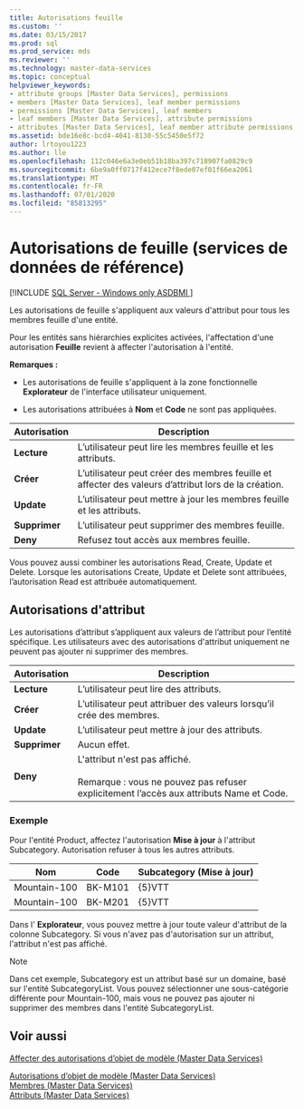 ```yaml
---
title: Autorisations feuille
ms.custom: ''
ms.date: 03/15/2017
ms.prod: sql
ms.prod_service: mds
ms.reviewer: ''
ms.technology: master-data-services
ms.topic: conceptual
helpviewer_keywords:
- attribute groups [Master Data Services], permissions
- members [Master Data Services], leaf member permissions
- permissions [Master Data Services], leaf members
- leaf members [Master Data Services], attribute permissions
- attributes [Master Data Services], leaf member attribute permissions
ms.assetid: bde16e8c-bcd4-4041-8130-55c5450e5f72
author: lrtoyou1223
ms.author: lle
ms.openlocfilehash: 112c046e6a3e0eb51b18ba397c718907fa0829c9
ms.sourcegitcommit: 6be9a0ff0717f412ece7f8ede07ef01f66ea2061
ms.translationtype: MT
ms.contentlocale: fr-FR
ms.lasthandoff: 07/01/2020
ms.locfileid: "85813295"
---
```

# <a name="leaf-permissions-master-data-services"></a>Autorisations de feuille (services de données de référence)

[!INCLUDE [SQL Server - Windows only ASDBMI  ](../includes/applies-to-version/sql-windows-only-asdbmi.md)]

  Les autorisations de feuille s'appliquent aux valeurs d'attribut pour tous les membres feuille d'une entité.  
  
 Pour les entités sans hiérarchies explicites activées, l'affectation d'une autorisation **Feuille** revient à affecter l'autorisation à l'entité.  
  
 **Remarques :**  
  
-   Les autorisations de feuille s'appliquent à la zone fonctionnelle **Explorateur** de l'interface utilisateur uniquement.  
  
-   Les autorisations attribuées à **Nom** et **Code** ne sont pas appliquées.  
  
|Autorisation|Description|  
|----------------|-----------------|  
|**Lecture**|L’utilisateur peut lire les membres feuille et les attributs.|  
|**Créer**|L’utilisateur peut créer des membres feuille et affecter des valeurs d’attribut lors de la création.|  
|**Update**|L’utilisateur peut mettre à jour les membres feuille et les attributs.|  
|**Supprimer**|L’utilisateur peut supprimer des membres feuille.|  
|**Deny**|Refusez tout accès aux membres feuille.|  
  
 Vous pouvez aussi combiner les autorisations Read, Create, Update et Delete. Lorsque les autorisations Create, Update et Delete sont attribuées, l’autorisation Read est attribuée automatiquement.  
  
## <a name="attribute-permissions"></a>Autorisations d'attribut  
 Les autorisations d’attribut s’appliquent aux valeurs de l’attribut pour l’entité spécifique. Les utilisateurs avec des autorisations d'attribut uniquement ne peuvent pas ajouter ni supprimer des membres.  
  
|Autorisation|Description|  
|----------------|-----------------|  
|**Lecture**|L’utilisateur peut lire des attributs.|  
|**Créer**|L’utilisateur peut attribuer des valeurs lorsqu’il crée des membres.|  
|**Update**|L’utilisateur peut mettre à jour des attributs.|  
|**Supprimer**|Aucun effet.|  
|**Deny**|L'attribut n'est pas affiché.<br /><br /> Remarque : vous ne pouvez pas refuser explicitement l’accès aux attributs Name et Code.|  
  
### <a name="example"></a>Exemple  
 Pour l'entité Product, affectez l'autorisation **Mise à jour** à l'attribut Subcategory. Autorisation refuser à tous les autres attributs.  
  
|Nom|Code|Subcategory (Mise à jour)|  
|----------|----------|----------------------------|  
|Mountain-100|BK-M101|{5}VTT|  
|Mountain-100|BK-M201|{5}VTT|  
  
 Dans l' **Explorateur**, vous pouvez mettre à jour toute valeur d'attribut de la colonne Subcategory. Si vous n'avez pas d'autorisation sur un attribut, l'attribut n'est pas affiché.  
  
> [!NOTE]  
>  Dans cet exemple, Subcategory est un attribut basé sur un domaine, basé sur l'entité SubcategoryList. Vous pouvez sélectionner une sous-catégorie différente pour Mountain-100, mais vous ne pouvez pas ajouter ni supprimer des membres dans l'entité SubcategoryList.  
  
## <a name="see-also"></a>Voir aussi  
 [Affecter des autorisations d’objet de modèle &#40;Master Data Services&#41;](../master-data-services/assign-model-object-permissions-master-data-services.md)   
    
 [Autorisations d’objet de modèle &#40;Master Data Services&#41;](../master-data-services/model-object-permissions-master-data-services.md)   
 [Membres &#40;Master Data Services&#41;](../master-data-services/members-master-data-services.md)   
 [Attributs &#40;Master Data Services&#41;](../master-data-services/attributes-master-data-services.md)  
  
  
